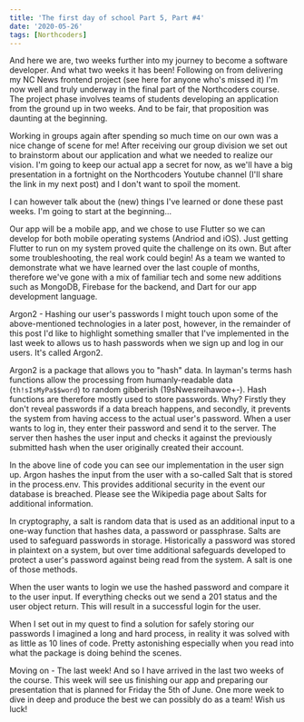 ```yaml
---
title: 'The first day of school Part 5, Part #4'
date: '2020-05-26'
tags: [Northcoders]
---
```


And here we are, two weeks further into my journey to become a software developer. And what two weeks it has been! Following on from delivering my NC News frontend project (see here for anyone who's missed it) I'm now well and truly underway in the final part of the Northcoders course. The project phase involves teams of students developing an application from the ground up in two weeks. And to be fair, that proposition was daunting at the beginning.

Working in groups again after spending so much time on our own was a nice change of scene for me! After receiving our group division we set out to brainstorm about our application and what we needed to realize our vision. I'm going to keep our actual app a secret for now, as we'll have a big presentation in a fortnight on the Northcoders Youtube channel (I'll share the link in my next post) and I don't want to spoil the moment.

I can however talk about the (new) things I've learned or done these past weeks. I'm going to start at the beginning...

Our app will be a mobile app, and we chose to use Flutter so we can develop for both mobile operating systems (Andriod and iOS). Just getting Flutter to run on my system proved quite the challenge on its own. But after some troubleshooting, the real work could begin! As a team we wanted to demonstrate what we have learned over the last couple of months, therefore we've gone with a mix of familiar tech and some new additions such as MongoDB, Firebase for the backend, and Dart for our app development language.

Argon2 - Hashing our user's passwords
I might touch upon some of the above-mentioned technologies in a later post, however, in the remainder of this post I'd like to highlight something smaller that I've implemented in the last week to allows us to hash passwords when we sign up and log in our users. It's called Argon2.

<!-- ```javascript
    hash = await argon2.hash
    password, process.env.hashSalt);
 ``` -->

Argon2 is a package that allows you to "hash" data. In layman's terms hash functions allow the processing from humanly-readable data (`th!sIsMyPa$$word`) to random gibberish (19sNwesreihawoe+-). Hash functions are therefore mostly used to store passwords. Why? Firstly they don't reveal passwords if a data breach happens, and secondly, it prevents the system from having access to the actual user's password. When a user wants to log in, they enter their password and send it to the server. The server then hashes the user input and checks it against the previously submitted hash when the user originally created their account.

In the above line of code you can see our implementation in the user sign up. Argon hashes the input from the user with a so-called Salt that is stored in the process.env. This provides additional security in the event our database is breached. Please see the Wikipedia page about Salts for additional information.

In cryptography, a salt is random data that is used as an additional input to a one-way function that hashes data, a password or passphrase. Salts are used to safeguard passwords in storage. Historically a password was stored in plaintext on a system, but over time additional safeguards developed to protect a user's password against being read from the system. A salt is one of those methods.

<!-- ```javascript
    if (await argon2.verify
    (encodedHash, password)) {
    return res.status(201)
    .send({ user: { ...user._doc,
    password: null } 
```        -->

When the user wants to login we use the hashed password and compare it to the user input. If everything checks out we send a 201 status and the user object return. This will result in a successful login for the user.

When I set out in my quest to find a solution for safely storing our passwords I imagined a long and hard process, in reality it was solved with as little as 10 lines of code. Pretty astonishing especially when you read into what the package is doing behind the scenes.

Moving on - The last week!
And so I have arrived in the last two weeks of the course. This week will see us finishing our app and preparing our presentation that is planned for Friday the 5th of June. One more week to dive in deep and produce the best we can possibly do as a team! Wish us luck!